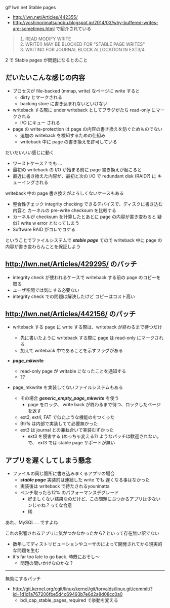 g# lwn.net Stable pages

 * http://lwn.net/Articles/442355/
 * http://yoshinorimatsunobu.blogspot.jp/2014/03/why-buffered-writes-are-sometimes.html で紹介されている
 
> 1. READ MODIFY WRITE
> 2. WRITE() MAY BE BLOCKED FOR "STABLE PAGE WRITES"
> 3. WAITING FOR JOURNAL BLOCK ALLOCATION IN EXT3/4

2 で Stable pages が問題になるとのこと

## だいたいこんな感じの内容

 * プロセスが file-backed (mmap, write) なページに write すると
   * dirty とマークされる
   * backing store に書き込まれないといけない
 * writeback する際に under writeback としてフラグがたち read-only にマークされる
   * I/O にキュー される
 * page の write-protection は page の内容の書き換えを防ぐためものでない
   * 追加の writeback を検知するための仕組み
   * writeback 中に page の書き換えを許可している
   
だいだいいい感じに動く

 * ワーストケース ? でも ...
 * 最初の writeback の I/O が始まる前に page 書き換えが起こると
 * 直近に書き換えた内容が、最初と次の I/O で redundant disk (RAID?) に キューイングされる

writeback 中の page 書き換えがよろしくないケースもある

   * 整合性チェック integrity checking できるデバイスで、ディスクに書き込む内容と 
カーネルの pre-write checksum を比較する
   * カーネルが checksum を計算したとあとに page の内容が書き変わると 疑似? write w error となってしまう
   * Software RAID がコレでコケる

ということでファイルシステムで ___stable page___ てので writeback 中に page の内容が書き変わらんことを保証しよう

## http://lwn.net/Articles/429295/ のパッチ

 * integrity check が使われるケースで writeback する前の page のコピーを取る
  * ユーザ空間では気にする必要ない
  * integrity check での問題は解決したけど コピーはコスト高い

## http://lwn.net/Articles/442156/ のパッチ

 * writeback する page に write する際は、writeback が終わるまで待つだけ
   * 先に書いたように writeback する際に page は read-only にマークされる
   * 加えて writeback 中であることを示すフラグがある
 * ___page_mkwrite___
   * read-only page が writable になったことを通知する
   * ??

 * page_mkwrite を実装してないファイルシステムもある
   * その場合 ___generic_empty_page_mkwrite___ を使う
     * page をロック、 write back が終わるまで待つ、ロックしたページを返す
   * ext2, ext4, FAT で似たような機能のをつくった
   * Btrfs は内部で実装してて必要無かった
   * ext3 は journal との兼ね合いで実装むずかった
     * ext3 を侵害する (めっちゃ変える?) ようなパッチは歓迎されない。で、 ext3 では stable page サポートが無い

## アプリを遅くしてしまう懸念

 * ファイルの同じ箇所に書き込みまくるアプリの場合
   * ___stable page___ 実装前は連続した write でも 遅くなる事はなかった
   * 実装後は writeback で待たされるyouninatta
   * ベンチ取ったら12% のパフォーマンスデグレード
     * 好ましくない結果なのだけど、この問題にぶつかるアプリは少ないンじゃね？ってな合意
     * 稀
     
あれ、MySQL ... ですよね

これの影響されるアプリに気がつかなかったから? といって存在無い訳でない

 * 数年してディストリビューションやユーザのによって開発されてから現実的な問題を生む
 * it's far too late to go back.  時既におそし〜
   * 問題の問いかけなのかな ?

----   

無効にするパッチ

 * http://git.kernel.org/cgit/linux/kernel/git/torvalds/linux.git/commit/?id=1d1d1a767206fbe5d4c69493b7e6d2a8d08cc0a0
   * bdi_cap_stable_pages_required で挙動を変える